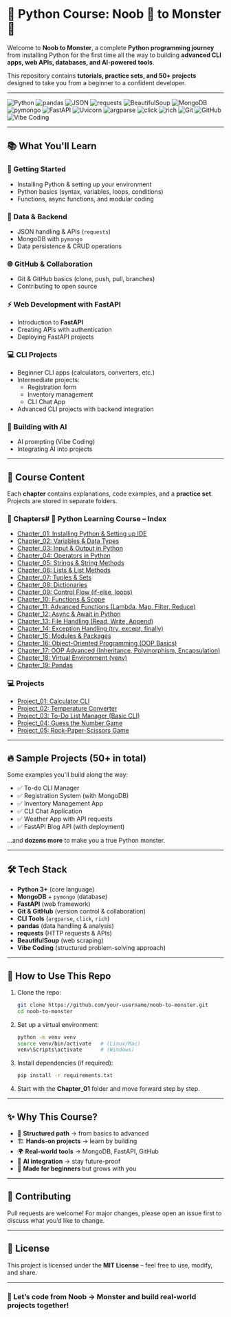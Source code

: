 
# 🐍 Python Course: Noob 🤡 to Monster 👹

Welcome to **Noob to Monster**, a complete **Python programming journey** from installing Python for the first time all the way to building **advanced CLI apps, web APIs, databases, and AI-powered tools**.  

This repository contains **tutorials, practice sets, and 50+ projects** designed to take you from a beginner to a confident developer.

---
![Python](https://img.shields.io/badge/Python-3%2B-blue?logo=python&logoColor=white)
![pandas](https://img.shields.io/badge/pandas-Data%20Analysis-150458?logo=pandas&logoColor=white)
![JSON](https://img.shields.io/badge/JSON-Data%20Format-000000?logo=json&logoColor=white)
![requests](https://img.shields.io/badge/requests-HTTP%20Library-FF9A00?logo=python&logoColor=white)
![BeautifulSoup](https://img.shields.io/badge/BeautifulSoup-Web%20Scraping-4E9A06?logo=python&logoColor=white)
![MongoDB](https://img.shields.io/badge/MongoDB-NoSQL-47A248?logo=mongodb&logoColor=white)
![pymongo](https://img.shields.io/badge/pymongo-Python%20Driver-13AA52?logo=python&logoColor=white)
![FastAPI](https://img.shields.io/badge/FastAPI-Web%20Framework-009688?logo=fastapi&logoColor=white)
![Uvicorn](https://img.shields.io/badge/Uvicorn-ASGI%20Server-FF6600?logo=python&logoColor=white)
![argparse](https://img.shields.io/badge/argparse-CLI%20Parser-3776AB?logo=python&logoColor=white)
![click](https://img.shields.io/badge/click-CLI%20Tools-525252?logo=python&logoColor=white)
![rich](https://img.shields.io/badge/rich-CLI%20Output-CC0000?logo=python&logoColor=white)
![Git](https://img.shields.io/badge/Git-Version%20Control-F05032?logo=git&logoColor=white)
![GitHub](https://img.shields.io/badge/GitHub-Code%20Hosting-181717?logo=github&logoColor=white)
![Vibe Coding](https://img.shields.io/badge/Vibe%20Coding-Problem%20Solving-8E44AD?logo=python&logoColor=white)
___
## 📚 What You'll Learn

### 🏁 Getting Started
- Installing Python & setting up your environment  
- Python basics (syntax, variables, loops, conditions)  
- Functions, async functions, and modular coding  

### 💾 Data & Backend
- JSON handling & APIs (`requests`)  
- MongoDB with `pymongo`  
- Data persistence & CRUD operations  

### 🌐 GitHub & Collaboration
- Git & GitHub basics (clone, push, pull, branches)  
- Contributing to open source  

### ⚡ Web Development with FastAPI
- Introduction to **FastAPI**  
- Creating APIs with authentication  
- Deploying FastAPI projects  

### 💻 CLI Projects
- Beginner CLI apps (calculators, converters, etc.)  
- Intermediate projects:
  - Registration form  
  - Inventory management  
  - CLI Chat App  
- Advanced CLI projects with backend integration  

### 🤖 Building with AI
- AI prompting (Vibe Coding)  
- Integrating AI into projects  

---

## 📂 Course Content

Each **chapter** contains explanations, code examples, and a **practice set**.  
Projects are stored in separate folders.  

### 📝 Chapters# 📖 Python Learning Course – Index
- [Chapter_01: Installing Python & Setting up IDE](./Chapter_01)  
- [Chapter_02: Variables & Data Types](./Chapter_02)  
- [Chapter_03: Input & Output in Python](./Chapter_03)  
- [Chapter_04: Operators in Python](./Chapter_04)  
- [Chapter_05: Strings & String Methods](./Chapter_05)  
- [Chapter_06: Lists & List Methods](./Chapter_06)  
- [Chapter_07: Tuples & Sets](./Chapter_07)  
- [Chapter_08: Dictionaries](./Chapter_08)  
- [Chapter_09: Control Flow (if-else, loops)](./Chapter_09)  
- [Chapter_10: Functions & Scope](./Chapter_10)  
- [Chapter_11: Advanced Functions (Lambda, Map, Filter, Reduce)](./Chapter_11)  
- [Chapter_12: Async & Await in Python](./Chapter_12)  
- [Chapter_13: File Handling (Read, Write, Append)](./Chapter_13)  
- [Chapter_14: Exception Handling (try, except, finally)](./Chapter_14)  
- [Chapter_15: Modules & Packages](./Chapter_15)  
- [Chapter_16: Object-Oriented Programming (OOP Basics)](./Chapter_16)  
- [Chapter_17: OOP Advanced (Inheritance, Polymorphism, Encapsulation)](./Chapter_17)  
- [Chapter_18: Virtual Environment (venv)](./Chapter_18)  
- [Chapter_19: Pandas](./Chapter_19)  

<!-- Add more chapters here as you go -->


### 💻 Projects
- [Project_01: Calculator CLI](./Project_01)  
- [Project_02: Temperature Converter](./Project_02)  
- [Project_03: To-Do List Manager (Basic CLI)](./Project_03)  
- [Project_04: Guess the Number Game](./Project_04)  
- [Project_05: Rock-Paper-Scissors Game](./Project_05)  
<!-- Add more projects here as you go -->

---

## 🔥 Sample Projects (50+ in total)
Some examples you'll build along the way:  
- ✅ To-do CLI Manager  
- ✅ Registration System (with MongoDB)  
- ✅ Inventory Management App  
- ✅ CLI Chat Application  
- ✅ Weather App with API requests  
- ✅ FastAPI Blog API (with deployment)

…and **dozens more** to make you a true Python monster.

---

## 🛠️ Tech Stack
* **Python 3+** (core language)
* **MongoDB** + `pymongo` (database)
* **FastAPI** (web framework)
* **Git & GitHub** (version control & collaboration)
* **CLI Tools** (`argparse`, `click`, `rich`)
* **pandas** (data handling & analysis)
* **requests** (HTTP requests & APIs)
* **BeautifulSoup** (web scraping)
* **Vibe Coding** (structured problem-solving approach)


---

## 🚀 How to Use This Repo
1. Clone the repo:
   
    ```bash
   git clone https://github.com/your-username/noob-to-monster.git
   cd noob-to-monster
    ````

2. Set up a virtual environment:

   ```bash
   python -m venv venv
   source venv/bin/activate   # (Linux/Mac)
   venv\Scripts\activate      # (Windows)
   ```
3. Install dependencies (if required):

   ```bash
   pip install -r requirements.txt
   ```
4. Start with the **Chapter\_01** folder and move forward step by step.

---

## ✨ Why This Course?

* 🧩 **Structured path** → from basics to advanced
* 🏗️ **Hands-on projects** → learn by building
* 🌍 **Real-world tools** → MongoDB, FastAPI, GitHub
* 🤖 **AI integration** → stay future-proof
* 🐍 **Made for beginners** but grows with you

---

## 🤝 Contributing

Pull requests are welcome! For major changes, please open an issue first to discuss what you’d like to change.

---

## 📜 License

This project is licensed under the **MIT License** – feel free to use, modify, and share.

---

### 🚀 Let’s code from **Noob → Monster** and build real-world projects together!


